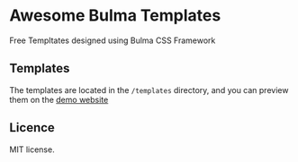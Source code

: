 # Awesome Bulma Templates
Free Templtates designed using Bulma CSS Framework

## Templates

The templates are located in the ```/templates``` directory, and you can preview them on the [demo website](http://aldi.github.io/awesome-bulma-templates)

## Licence

MIT license.

